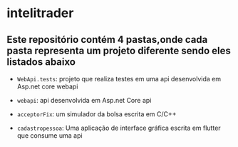 # intelitrader
## Este repositório contém 4 pastas,onde cada pasta representa um projeto diferente sendo eles listados abaixo 

- ```WebApi.tests```: projeto que realiza testes em uma api desenvolvida em Asp.net core webapi

- ```webapi```: api desenvolvida em Asp.net Core api

- ```acceptorFix```: um simulador da bolsa escrita em C/C++


- ```cadastropessoa```: Uma aplicação de interface gráfica escrita em flutter que consume uma api










